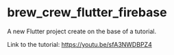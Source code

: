 # brew_crew_flutter_firebase

A new Flutter project create on the base of a tutorial.

Link to the tutorial: https://youtu.be/sfA3NWDBPZ4
